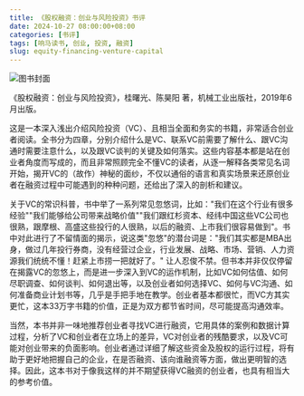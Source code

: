 ```yaml
---
title: 《股权融资：创业与风险投资》书评
date: 2024-10-27 08:00:00+08:00
categories: [书评]
tags: [响马读书, 创业, 投资, 融资]
slug: equity-financing-venture-capital
---
```


<div class="p-3 text-center">
  <img class="img-fluid" src="/uploads/2024/1027/book-cover.png" alt="图书封面">
</div>

《股权融资：创业与风险投资》，桂曙光、陈昊阳 著，机械工业出版社，2019年6月出版。

这是一本深入浅出介绍风险投资（VC）、且相当全面和务实的书籍，非常适合创业者阅读。全书分为四章，分别介绍什么是VC、联系VC前需要了解什么、跟VC沟通时需要注意什么，以及跟VC谈判的关键及如何落实。这些内容基本都是站在创业者角度而写成的，而且非常照顾完全不懂VC的读者，从逐一解释各类常见名词开始，揭开VC的（故作）神秘的面纱，不仅以通俗的语言和真实场景来还原创业者在融资过程中可能遇到的种种问题，还给出了深入的剖析和建议。

关于VC的常识科普，书中举了一系列常见忽悠词，比如："我们在这个行业有很多经验""我们能够给公司带来战略价值""我们跟红杉资本、经纬中国这些VC公司也很熟，跟摩根、高盛这些投行的人很熟，以后的融资、上市我们很容易做到"。书中对此进行了不留情面的揭示，说这类"忽悠"的潜台词是："我们其实都是MBA出身，做过几年投行券商，没有经营过企业，行业发展、战略、市场、营销、人力资源我们统统不懂！赶紧上市捞一把就好了。" 让人忍俊不禁。但书本并非仅仅停留在揭露VC的忽悠上，而是进一步深入到VC的运作机制，比如VC如何估值、如何尽职调查、如何谈判、如何退出等，以及创业者如何选择VC、如何与VC沟通、如何准备商业计划书等，几乎是手把手地在教学。创业者基本都很忙，而VC方其实更忙，这本33万字书籍的价值，正是为双方都节省时间，尽可能提高沟通效率。

当然，本书并非一味地推荐创业者寻找VC进行融资，它用具体的案例和数据计算过程，分析了VC和创业者在立场上的差异，VC对创业者的残酷要求，以及VC可能对创业带来的负面影响。创业者通过详细了解这些资金及股权的运行过程，将有助于更好地把握自己的企业，在是否融资、该向谁融资等方面，做出更明智的选择。因此，这本书对于像我这样的并不期望获得VC融资的创业者，也具有相当大的参考价值。
